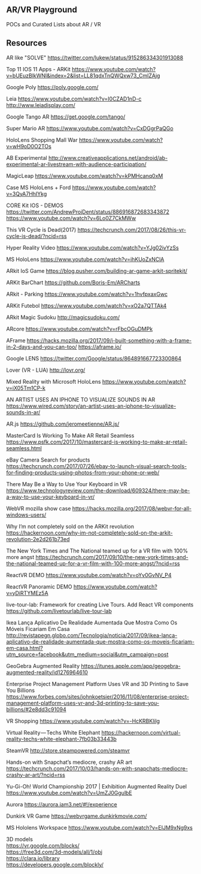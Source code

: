 ## AR/VR Playground

POCs and Curated Lists about AR / VR 

## Resources

AR like "SOLVE"
https://twitter.com/lukew/status/915286334301913088

Top 11 IOS 11 Apps - ARKit
https://www.youtube.com/watch?v=bUEuzBlkWNI&index=2&list=LL81qdxTnQWQxw73_CmIZAjg

Google Poly
https://poly.google.com/

Leia
https://www.youtube.com/watch?v=I0CZAD1nD-c
http://www.leiadisplay.com/

Google Tango AR
https://get.google.com/tango/

Super Mario AR
https://www.youtube.com/watch?v=CxDGgrPaQGo

HoloLens Shopping Mall War
https://www.youtube.com/watch?v=wH9oD0O2TOs

AB Experimental
http://www.creativeapplications.net/android/ab-experimental-ar-livestream-with-audience-participation/

MagicLeap
https://www.youtube.com/watch?v=kPMHcanq0xM

Case MS HoloLens + Ford
https://www.youtube.com/watch?v=3QyA7HhIYkg

CORE Kit IOS - DEMOS
https://twitter.com/AndrewProjDent/status/886916872683343872
https://www.youtube.com/watch?v=6Lo0Z7CkMWw

This VR Cycle is Dead(2017)
https://techcrunch.com/2017/08/26/this-vr-cycle-is-dead/?ncid=rss

Hyper Reality Video
https://www.youtube.com/watch?v=YJg02ivYzSs

MS HoloLens
https://www.youtube.com/watch?v=ihKUoZxNClA

ARkit IoS Game
https://blog.pusher.com/building-ar-game-arkit-spritekit/

ARKit BarChart
https://github.com/Boris-Em/ARCharts

ARkit - Parking
https://www.youtube.com/watch?v=1hvfpxaxGwc

ARKit Futebol
https://www.youtube.com/watch?v=xO2a7QTTAk4

ARkit Magic Sudoku
http://magicsudoku.com/

ARcore
https://www.youtube.com/watch?v=rFbcOGuDMPk

AFrame
https://hacks.mozilla.org/2017/09/i-built-something-with-a-frame-in-2-days-and-you-can-too/
https://aframe.io/

Google LENS
https://twitter.com/Google/status/864891667723300864

Lover (VR - LUA)
http://lovr.org/

Mixed Reality with Microsoft HoloLens
https://www.youtube.com/watch?v=iX05Tm1CP-k

AN ARTIST USES AN IPHONE TO VISUALIZE SOUNDS IN AR
https://www.wired.com/story/an-artist-uses-an-iphone-to-visualize-sounds-in-ar/

AR.js
https://github.com/jeromeetienne/AR.js/

MasterCard Is Working To Make AR Retail Seamless
https://www.psfk.com/2017/10/mastercard-is-working-to-make-ar-retail-seamless.html

eBay Camera Search for products
https://techcrunch.com/2017/07/26/ebay-to-launch-visual-search-tools-for-finding-products-using-photos-from-your-phone-or-web/

There May Be a Way to Use Your Keyboard in VR
https://www.technologyreview.com/the-download/609324/there-may-be-a-way-to-use-your-keyboard-in-vr/

WebVR mozilla show case
https://hacks.mozilla.org/2017/08/webvr-for-all-windows-users/

Why I’m not completely sold on the ARKit revolution
https://hackernoon.com/why-im-not-completely-sold-on-the-arkit-revolution-2e2d261b73ed

The New York Times and The National teamed up for a VR film with 100% more angst
https://techcrunch.com/2017/09/10/the-new-york-times-and-the-national-teamed-up-for-a-vr-film-with-100-more-angst/?ncid=rss

ReactVR DEMO
https://www.youtube.com/watch?v=oYv0GvNV_P4

ReactVR Panoramic DEMO
https://www.youtube.com/watch?v=yDiRTYMEz5A

live-tour-lab: Framework for creating Live Tours. Add React VR components
https://github.com/livetourlab/live-tour-lab

Ikea Lança Aplicativo De Realidade Aumentada Que Mostra Como Os Móveis Ficariam Em Casa
http://revistapegn.globo.com/Tecnologia/noticia/2017/09/ikea-lanca-aplicativo-de-realidade-aumentada-que-mostra-como-os-moveis-ficariam-em-casa.html?utm_source=facebook&utm_medium=social&utm_campaign=post

GeoGebra Augmented Reality
https://itunes.apple.com/app/geogebra-augmented-reality/id1276964610

Enterprise Project Management Platform Uses VR and 3D Printing to Save You Billions
https://www.forbes.com/sites/johnkoetsier/2016/11/08/enterprise-project-management-platform-uses-vr-and-3d-printing-to-save-you-billions/#2e8dd3c91094

VR Shopping
https://www.youtube.com/watch?v=-HcKRBKlilg

Virtual Reality — Techs White Elephant
https://hackernoon.com/virtual-reality-techs-white-elephant-7fb03b33443b

SteamVR
http://store.steampowered.com/steamvr

Hands-on with Snapchat’s mediocre, crashy AR art
https://techcrunch.com/2017/10/03/hands-on-with-snapchats-mediocre-crashy-ar-art/?ncid=rss

Yu-Gi-Oh! World Championship 2017 | Exhibition Augmented Reality Duel
https://www.youtube.com/watch?v=UmZJ0GgulbE

Aurora
https://aurora.jam3.net/#!/experience

Dunkirk VR Game
https://webvrgame.dunkirkmovie.com/

MS Hololens Workspace
https://www.youtube.com/watch?v=EIJM9xNg9xs

3D models </BR>
https://vr.google.com/blocks/ </BR>
https://free3d.com/3d-models/all/1/obj </BR>
https://clara.io/library </BR>
https://developers.google.com/blockly/ </BR>


